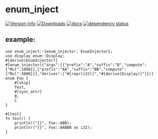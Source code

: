 # enum_inject

[![Version info](https://img.shields.io/crates/v/enum_inject.svg)](https://crates.io/crates/enum_inject)
[![Downloads](https://img.shields.io/crates/d/enum_inject.svg?style=flat-square)](https://crates.io/crates/enum_inject)
[![docs](https://img.shields.io/badge/docs-latest-blue.svg?style=flat-square)](https://docs.rs/enum_inject)
[![dependency status](https://deps.rs/crate/enum_inject/0.1.2/status.svg)](https://deps.rs/crate/enum_inject)

## example:
    
    use enum_inject::{enum_injector, EnumInjector};
    use display_enum::Display;
    #[derive(EnumInjector)]
    #[enum_injector({"args":[{"prefix":"A","suffix":"B","compute":{"Mul":1000}},{"prefix":"AA","suffix":"BB","compute":{"Mul":3000}}],"derives":["#[repr(i32)]","#[derive(Display)]"]})]
    enum Foo {
        #[skip]
        Test,
        #[sync_attr]
        B,
        C
    }

    #[test]
    fn test() {
        println!("{}", Foo::ABB);
        println!("{}", Foo::AABBB as i32);
    }